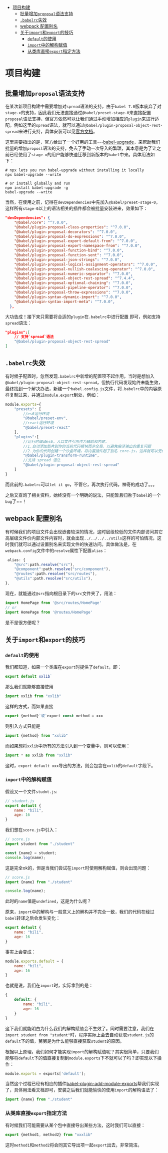 <!-- TOC -->

- [项目构建](#项目构建)
    - [批量增加`proposal`语法支持](#批量增加proposal语法支持)
    - [`.babelrc`失效](#babelrc失效)
    - [webpack 配置别名](#webpack-配置别名)
    - [关于`import`和`export`的技巧](#关于import和export的技巧)
        - [`default`的使用](#default的使用)
        - [`import`中的解构赋值](#import中的解构赋值)
        - [从类库直接`export`指定方法](#从类库直接export指定方法)

<!-- /TOC -->

# 项目构建

## 批量增加`proposal`语法支持

在某次新项目构建中需要增加对`spread`语法的支持，由于`babel 7.0`版本废弃了对`stage-x`的支持，因此我们无法直接通过`@babel/preset-stage-0`来直接配置`proposal`语法支持，但官方依然可以让我们通过手动增加相应的`plugin`来进行适配。例如这里的`spread`语法，就可以通过`@babel/plugin-proposal-object-rest-spread`来进行支持，具体安装可以见[官方文档](https://babeljs.io/docs/en/babel-plugin-proposal-object-rest-spread)。

这里需要指出的是，官方给出了一个好用的工具---[babel-upgrade](https://github.com/babel/babel-upgrade)，来帮助我们批量的增加`proposl`语法的支持，免去了手动一次导入的繁琐，其本意是为了让之前已经使用了`stage-x`的用户能够快速迁移到新版本的`babel`中来。具体用法如下：

```
# npx lets you run babel-upgrade without installing it locally
npx babel-upgrade --write

# or install globally and run
npm install babel-upgrade -g
babel-upgrade --write
```

当然，在使用之前，记得在`devDependencies`中先加入`@babel/preset-stage-0`，这样所有`stage-0`以上的语法相关的插件都会被批量安装进来，效果如下：

```json
"devDependencies": {
    "@babel/core": "^7.0.0",
    "@babel/plugin-proposal-class-properties": "^7.0.0",
    "@babel/plugin-proposal-decorators": "^7.0.0",
    "@babel/plugin-proposal-do-expressions": "^7.0.0",
    "@babel/plugin-proposal-export-default-from": "^7.0.0",
    "@babel/plugin-proposal-export-namespace-from": "^7.0.0",
    "@babel/plugin-proposal-function-bind": "^7.0.0",
    "@babel/plugin-proposal-function-sent": "^7.0.0",
    "@babel/plugin-proposal-json-strings": "^7.0.0",
    "@babel/plugin-proposal-logical-assignment-operators": "^7.0.0",
    "@babel/plugin-proposal-nullish-coalescing-operator": "^7.0.0",
    "@babel/plugin-proposal-numeric-separator": "^7.0.0",
    "@babel/plugin-proposal-object-rest-spread": "^7.4.4",
    "@babel/plugin-proposal-optional-chaining": "^7.0.0",
    "@babel/plugin-proposal-pipeline-operator": "^7.0.0",
    "@babel/plugin-proposal-throw-expressions": "^7.0.0",
    "@babel/plugin-syntax-dynamic-import": "^7.0.0",
    "@babel/plugin-syntax-import-meta": "^7.0.0",
  },
```

大功告成！接下来只需要将合适的`plugin`在`.babelrc`中进行配置 即可，例如支持`spread`语法：

```json
"plugins":[
    // 支持`spread`语法
    "@babel/plugin-proposal-object-rest-spread"
]
```

## `.babelrc`失效

有时候子配置时，忽然发现`.babelrc`中新增的配置项不起作用，当时是想加入`@babel/plugin-proposal-object-rest-spread`，但执行代码发现始终未能生效，最终找到一个解决办法，新建一个`babel.config.js`文件，将`.babelrc`中的内容原样复制过来，并通过`module.export`到处，例如：

```js
module.exports={
    "presets": [
        //es6运行环境
        "@babel/preset-env",
        //react运行环境
        "@babel/preset-react"
    ],
    "plugins":[
        //运行时编译es6，入口文件引用作为辅助和内建，
        //1.自动添加垫片到你的当前代码模块而非全局，以避免编译输出的重复问题
        //2.为你的代码创建一个沙盒环境，将内置插件起了别名 core-js，这样就可以无缝的使用它们，并且无需使用 polyfill
        "@babel/plugin-transform-runtime",
        //支持 spread 语法
        "@babel/plugin-proposal-object-rest-spread"
    ]
}
```

而此前的`.babelrc`可以`let it go`，不管它，再次执行代码，神奇的成功了。。。

之后又查询了相关资料，始终没有一个明确的说法，只能暂且归咎于`babel`的一个`bug`了==！

## webpack 配置别名

有时候我们的项目文件会出现嵌套较深的情况，这时层级较低的文件内部访问其它高层级文件价内部文件内容时，就会出现`../../../../utils`这样的可怕情况，这时我们就可以通过设置别名来实现文件的快速访问。具体做法是，在`webpack.config`文件中的`resolve`属性下配置`alias`：

```js
 alias: {
    "@src":path.resolve("src"),
    "@component":path.resolve("src/component"),
    "@routes":path.resolve("src/routes"),
    "@utils":path.resolve("src/utils"),
},
```

现在，就能通过`@src`指向根目录下的`src`文件夹了，用法：

```js
import HomePage from '@src/routes/HomePage'
// or
import HomePage from '@routes/HomePage'
```

是不是很方便呢？

## 关于`import`和`export`的技巧

### `default`的使用

我们都知道，如果一个类库在`export`时提供了`default`，即：
```js
export default xxlib`
```
那么我们就能够直接使用
```js
import xxlib from "xxlib"
```
这样的方式，而如果直接
```js
export {method}`或`export const method = xxx
```
则引入方式只能是
```js
import {method} from "xxlib"
```
而如果想将`xxlib`中所有的方法引入到一个变量中，则可以使用：
```js
import * as xxlib from "xxlib"
```
这时，`export default xxx`导出的方法，则会包含在`xxlib`的`default`字段下。

### `import`中的解构赋值

假设又一个文件`studnt.js`:
```js
// student.js
export default {
    name: "bili",
    age: 16
}
```

我们想在`score.js`中引入：

```js
// score.js
import student from "./student"

const {name} = student;
console.log(name);
```

这是完全ok的，但是当我们尝试在`import`时使用解构赋值，则会出现问题：

```js
// score.js
import {name} from "./student"

console.log(name);
```

此时的`name`值是`undefined`，这是为什么呢？

原来，`import`中的解构与一般意义上的解构并不完全一致，我们的代码在经过`babel`转译之后会发生变化：

```js
export default {
    name: "bili",
    age: 16
}
```

事实上会变成：

```js
module.exports.default = {
    name: "bili",
    age: 16
}
```

也就是说，我们在`import`时，实际拿到的是：

```js
{
    default: {
        name: "bili",
        age: 16
    }
}
```

这下我们就能明白为什么我们的解构赋值会不生效了。同时需要注意，我们在`import student from "student"`时，程序实际上会去自动获取`student.js`的`default`下的值，舅舅是为什么能够直接获取`student`的原因。

根据以上原理，我们如何才能实现`import`的解构赋值呢？其实很简单，只要我们能够将`default`下的值直接复制到`module.exports`下不就可以了吗？即实现以下操作：

```js
module.exports = exports['default'];
```

当然这个过程已经有相应的插件[babel-plugin-add-module-exports](https://github.com/59naga/babel-plugin-add-module-exports#readme)帮我们实现了，具体用法看文档即可，安装之后我们就能愉快的使用`import`的解构语法了：

```js
import {name} from "./student"
```

### 从类库直接`export`指定方法

有时候我们可能需要从某个包中直接导出某些方法，这时我们可以直接：
```js
export {method1, method2} from "xxxlib"
```
这时`method1`和`method2`将会同其它导出项一起`export`出去，非常简洁。
